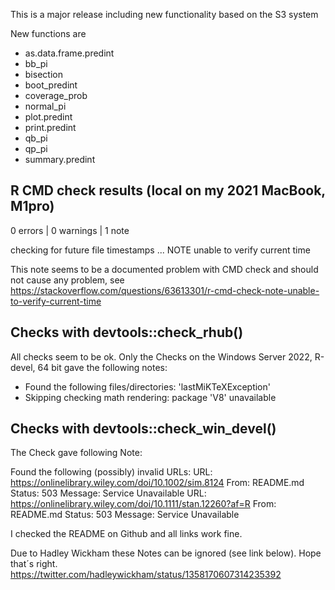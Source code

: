 This is a major release including new functionality based on the S3 system

New functions are
- as.data.frame.predint
- bb_pi
- bisection
- boot_predint
- coverage_prob
- normal_pi
- plot.predint
- print.predint
- qb_pi
- qp_pi
- summary.predint


## R CMD check results (local on my 2021 MacBook, M1pro)

0 errors | 0 warnings | 1 note

checking for future file timestamps ... NOTE
  unable to verify current time
  
This note seems to be a documented problem with CMD check and should not cause any problem, see
https://stackoverflow.com/questions/63613301/r-cmd-check-note-unable-to-verify-current-time



## Checks with devtools::check_rhub()

All checks seem to be ok. Only the Checks on the Windows Server 2022, R-devel, 64 bit
gave the following notes: 
- Found the following files/directories: 'lastMiKTeXException'
- Skipping checking math rendering: package 'V8' unavailable


## Checks with devtools::check_win_devel()

The Check gave following Note:

Found the following (possibly) invalid URLs:
  URL: https://onlinelibrary.wiley.com/doi/10.1002/sim.8124
    From: README.md
    Status: 503
    Message: Service Unavailable
  URL: https://onlinelibrary.wiley.com/doi/10.1111/stan.12260?af=R
    From: README.md
    Status: 503
    Message: Service Unavailable
    
I checked the README on Github and all links work fine.

Due to Hadley Wickham these Notes can be ignored (see link below). Hope that´s right.
https://twitter.com/hadleywickham/status/1358170607314235392




